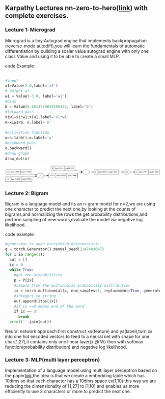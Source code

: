 ## Karpathy Lectures nn-zero-to-hero([link](https://github.com/karpathy/nn-zero-to-hero)) with complete exercises.




### Lecture 1: Micrograd
Micrograd is a tiny Autograd engine that implements backpropagation (reverse-mode autodiff),you will learn the fundamentals of automatic differentiation by building a scalar value autograd engine with only one class Value and using it to be able to create a small MLP.

code Example:
```python

#input
x1=Value(2.0,label='x1')
# weight w1
w1 = Value(-3.0, label='w1')
#bias
b = Value(6.8813735870195432, label='b')
#forward pass
x1w1=x1*w1;x1w1.label='x1*w1'
n=x1w1+b; n.label='n'

#activation function
o=n.tanh();o.label='o'
#backward pass
o.backward()
#draw graph
draw_dot(o)
```
![Graph](graph.png)
### Lecture 2: Bigram 
Bigram is a language model and its an n-gram model for n=2,we are using one character to predict the next one,by looking at the counts of bigrams,and normalizing the rows the get probability distributions,and perform sampling of new words,evaluate the model via negative log likelihood.
 

code example:
```python
#generator to make everything deterministic 
g = torch.Generator().manual_seed(2147483647)
for i in range(1):
  out = []
  ix = 0
  while True:
    #get the probabilities 
    p = P[ix]
    #sample from the multinomial probability distribution
    ix = torch.multinomial(p, num_samples=1, replacement=True, generator=g).item()
    #integers to string 
    out.append(itos[ix])
    #if ix ==0 means end of the word 
    if ix == 0:
      break
  print(''.join(out))

```
Neural network approach:first construct xs(feature) and ys(label),turn xs into one hot encoded vectors to feed to a neural net with shape for one char[1,27],it contains only one linear layer(x @ W) then with softmax function(probability distribution) and negative log likelihood.

### Lecture 3: MLP(multi layer perceptron)
Implementation of a language model using multi layer perceptron based on the paper[link](https://www.jmlr.org/papers/volume3/bengio03a/bengio03a.pdf),the idea is that we create a embedding table which has 10dims so that each character has a 10dims space ex(1,10) this way we are reducing the dimensionality of [1,27] to [1,10] and enables us more efficiently to use 3 characters or more to predict the next one.
   






